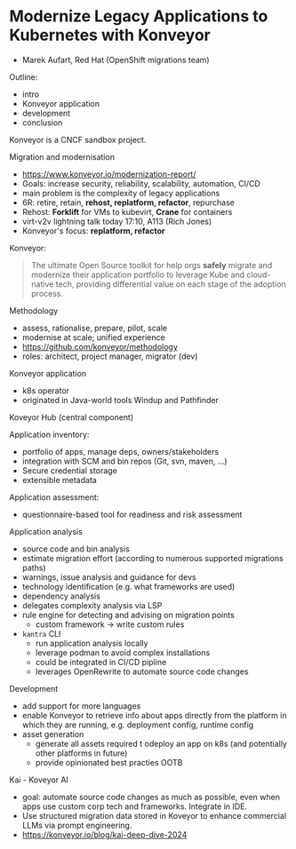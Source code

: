 # Modernize Legacy Applications to Kubernetes with Konveyor

- Marek Aufart, Red Hat (OpenShift migrations team)

Outline:

- intro
- Konveyor application
- development
- conclusion

Konveyor is a CNCF sandbox project.

Migration and modernisation

- https://www.konveyor.io/modernization-report/
- Goals: increase security, reliability, scalability, automation,
  CI/CD
- main problem is the complexity of legacy applications
- 6R: retire, retain, **rehost, replatform, refactor**, repurchase
- Rehost: **Forklift** for VMs to kubevirt, **Crane** for containers
- virt-v2v lightning talk today 17:10, A113 (Rich Jones)
- Konveyor's focus: **replatform, refactor**

Konveyor:

> The ultimate Open Source toolkit for help orgs **safely** migrate
> and modernize their application portfolio to leverage Kube and
> cloud-native tech, providing differential value on each stage of
> the adoption process.

Methodology

- assess, rationalise, prepare, pilot, scale
- modernise at scale; unified experience
- https://github.com/konveyor/methodology
- roles: architect, project manager, migrator (dev)

Konveyor application

- k8s operator
- originated in Java-world tools Windup and Pathfinder

Koveyor Hub (central component)

Application inventory:

- portfolio of apps, manage deps, owners/stakeholders
- integration with SCM and bin repos (Git, svn, maven, ...)
- Secure credential storage
- extensible metadata

Application assessment:

- questionnaire-based tool for readiness and risk assessment

Application analysis

- source code and bin analysis
- estimate migration effort (according to numerous supported
  migrations paths)
- warnings, issue analysis and guidance for devs
- technology identification (e.g. what frameworks are used)
- dependency analysis
- delegates complexity analysis via LSP
- rule engine for detecting and advising on migration points
  - custom framework -> write custom rules
- `kantra` CLI
  - run application analysis locally
  - leverage podman to avoid complex installations
  - could be integrated in CI/CD pipline
  - leverages OpenRewrite to automate source code changes

Development

- add support for more languages
- enable Konveyor to retrieve info about apps directly from the
  platform in which they are running, e.g. deployment config,
  runtime config
- asset generation
  - generate all assets required t odeploy an app on k8s (and
    potentially other platforms in future)
  - provide opinionated best practies OOTB

Kai - Koveyor AI

- goal: automate source code changes as much as possible, even when
  apps use custom corp tech and frameworks.  Integrate in IDE.
- Use structured migration data stored in Koveyor to enhance
  commercial LLMs via prompt engineering.
- https://konveyor.io/blog/kai-deep-dive-2024

